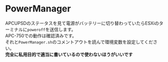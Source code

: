 # PowerManager
APCUPSDのステータスを見て電源がバッテリーに切り替わっていたらESXiのターミナルに```poweroff```を送信します。  
APC-750での動作は確認済みです。  
それと```PowerManager.sh```のコメントアウトを読んで環境変数を設定してください。  
__完全に私用目的で適当に書いているので使わないほうがいいです__
